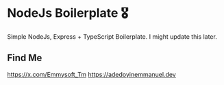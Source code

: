 # NodeJs Boilerplate 🎖️

Simple NodeJs, Express + TypeScript Boilerplate. I might update this later.

## Find Me

<https://x.com/Emmysoft_Tm>
<https://adedoyinemmanuel.dev>
